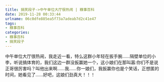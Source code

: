 ```yaml
---
title: 搞笑段子->中午单位大厅很热闹 | 糗事百科
date: 2019-11-28 00:33:44
urlname: 06c0dfe885ea5f73a7adeab7d2c41e47
tags: 
- 糗事百科
categories:
- 糗事百科
- 搞笑段子
---
```

中午单位大厅很热闹，我走近一看，特么这群小年轻在扳手腕……隔壁单位的小李，听说搞体育的，我们这边一群没扳赢她一个，这小娘们在那叫嚣:你们不是说正哥很厉害吗？叫他出来啊……我……你一娘们，我扳赢你也是个笑话，正想匿的时间，她看见了……好吧，这娘们劲真大！！！


